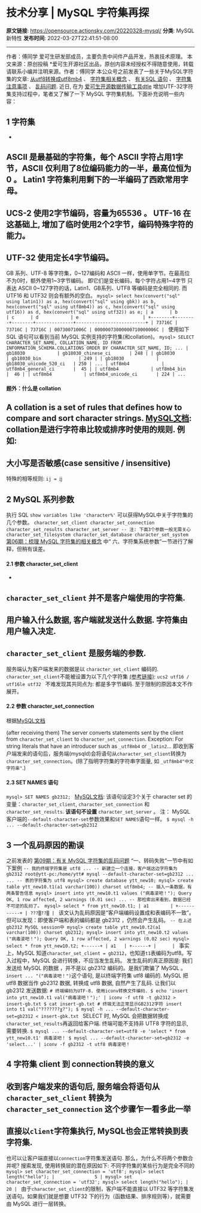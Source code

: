 # 技术分享 | MySQL 字符集再探

**原文链接**: https://opensource.actionsky.com/20220328-mysql/
**分类**: MySQL 新特性
**发布时间**: 2022-03-27T22:41:51-08:00

---

作者：傅同学
爱可生研发部成员，主要负责中间件产品开发，热衷技术原理。
本文来源：原创投稿
*爱可生开源社区出品，原创内容未经授权不得随意使用，转载请联系小编并注明来源。作者：傅同学
本公众号之前发表了一些关于MySQL字符集的文章: [从utf8转换成utf8mb4](https://mp.weixin.qq.com/s/ShPtwC0dwcxOLg16gokNUA) 、 [字符集相关概念](https://mp.weixin.qq.com/s/MdWFPF1xoPoTaoqtWnAjLw) 、 [有关SQL 语句](https://mp.weixin.qq.com/s/4Ed5Iw-wUqCEi9GjHZjQ1Q) 、 [字符集注意事项](https://mp.weixin.qq.com/s/gGQ3CLvn9FX5zhoIh-_sSw) 、 [乱码问题](https://mp.weixin.qq.com/s/-xTGr_XvkDiGDgwhoevyuQ).
近日, 在为 [爱可生开源数据传输工具dtle](https://github.com/actiontech/dtle) 增加UTF-32字符集支持过程中，笔者又了解了一下 MySQL 字符集机制。下面补充说明一些内容：
## 1 字符集
- 
ASCII 是最基础的字符集，每个 ASCII 字符占用1字节，ASCII 仅利用了8位编码能力的一半，最高位恒为 0 。
Latin1 字符集利用剩下的一半编码了西欧常用字母。
- 
UCS-2 使用2字节编码，容量为65536 。
UTF-16 在这基础上, 增加了临时使用2个2字节，编码特殊字符的能力。
- 
UTF-32 使用定长4字节编码。
- 
GB 系列、UTF-8 等字符集，0~127编码和 ASCII 一样，使用单字节。在最高位不为0时，额外使用1~3字节编码。
即它们是变长编码，每个字符占用1~4字节
只表达 ASCII 0~127字符的话，Latin1、GB系列、UTF8 等编码是完全相同的. 而 UTF16 和 UTF32 则会有额外的空白。
`mysql> select
hex(convert("sql" using latin1)) as a,
hex(convert("sql" using gbk)) as b,
hex(convert("sql" using utf8mb4)) as c,
hex(convert("sql" using utf16)) as d,
hex(convert("sql" using utf32)) as e;
| a      | b      | c      | d            | e                        |
+--------+--------+--------+--------------+--------------------------+
| 73716C | 73716C | 73716C | 00730071006C | 00000073000000710000006C |
`
使用如下 SQL 语句可以看到当前 MySQL 实例支持的字符集(和collation)。
`mysql> SELECT CHARACTER_SET_NAME, COLLATION_NAME, ID FROM INFORMATION_SCHEMA.COLLATIONS
ORDER BY CHARACTER_SET_NAME, ID;
...
| gb18030            | gb18030_chinese_ci       | 248 |
| gb18030            | gb18030_bin              | 249 |
| gb18030            | gb18030_unicode_520_ci   | 250 |
...
| utf8mb4            | utf8mb4_general_ci       |  45 |
| utf8mb4            | utf8mb4_bin              |  46 |
| utf8mb4            | utf8mb4_unicode_ci       | 224 |
...
`
#### 题外：什么是 collation
> 
A collation is a set of rules that defines how to compare and sort character strings.
[MySQL文档](https://dev.mysql.com/doc/refman/8.0/en/adding-collation.html): collation是进行字符串比较或排序时使用的规则. 例如:
- 
大小写是否敏感(case sensitive / insensitive)
- 
特殊的相等规则: `ij = ĳ`
## 2 MySQL 系列参数
执行 SQL `show variables like 'character%'` 可以获得MySQL中关于字符集的几个参数。
`character_set_client
character_set_connection
character_set_results
character_set_server
-- 注: 下面3个参数一般无需关心
character_set_filesystem
character_set_database
character_set_system
`
[第06期：梳理 MySQL 字符集的相关概念](https://mp.weixin.qq.com/s/MdWFPF1xoPoTaoqtWnAjLw) 中“ 六、字符集系统参数”一节进行了解释，但稍有误差。
#### 2.1 参数 character_set_client
- 
`character_set_client` 并不是客户端使用的字符集.
- 
用户输入什么数据, 客户端就发送什么数据. 字符集由用户输入决定.
- 
`character_set_client` 是服务端的参数.
- 
服务端认为客户端发来的数据是以 `character_set_client` 编码的.
`character_set_client`不能被设置为以下几个字符集 [(参考链接)](https://dev.mysql.com/doc/refman/8.0/en/charset-connection.html#charset-connection-impermissible-client-charset):
`ucs2
utf16 / utf16le
utf32
`
不难发现其共同点为: 都是多字节编码. 至于限制的原因本文不作展开。
#### 2.2 参数 character_set_connection
根据[MySQL文档](https://dev.mysql.com/doc/refman/8.0/en/charset-connection.html)
> 
(after receiving them) The server converts statements sent by the client from `character_set_client` to `character_set_connection`. Exception: For string literals that have an introducer such as `_utf8mb4` or `_latin2`&#8230;
即收到客户端发来的语句后，服务端(mysqld)会将语句从`character_set_client`转换为`character_set_connection`。(除了指明字符集的字符串字面量, 如 `_utf8mb4"中文字符串"`.)
#### 2.3 SET NAMES 语句
`mysql> SET NAMES gb2312;
`
[MySQL文档](https://dev.mysql.com/doc/refman/8.0/en/set-names.html): 该语句设定3个关于 character set 的变量：`character_set_client`, `character_set_connection` 和 `character_set_results`. **该语句不设置** `character_set_server` 。
注： MySQL客户端的`--default-character-set`参数效果和`SET NAMES`语句一样。
`$ mysql -h ... --default-character-set=gb2312
`
## 3 一个乱码原因的勘误
之前发表的 [第09期：有关 MySQL 字符集的乱码问题](https://mp.weixin.qq.com/s/-xTGr_XvkDiGDgwhoevyuQ) “一、转码失败”一节中有如下案例
`-- 我的终端字符集是 utf8
...
-- 新建立一个连接，客户端这边字符集为 gb2312
root@ytt-pc:/home/ytt# mysql --default-character-set=gb2312 ...
...
-- 表的字符集为 utf8
mysql> create database ytt_new10;
mysql> create table ytt_new10.t1(a1 varchar(100)) charset utf8mb4;
-- 插入一条数据，有两条警告信息
mysql> insert into ytt_new10.t1 values ("病毒滚吧！");
Query OK, 1 row affected, 2 warnings (0.01 sec)
...
-- 那检索出来看到，数据已经不可逆的乱码了。
mysql> select * from ytt_new10.t1;
| a1        |
+-----------+
| ???▒??▒ |
`
该文认为乱码原因是“客户端编码设置成和表编码不一致”。
但可以发现：即使客户端和表的编码都是 gb2312 ，仍然会产生乱码。
`-- 在上述gb2312 MySQL session中
mysql> create table ytt_new10.t2(a1 varchar(100)) charset gb2312;
mysql> insert into ytt_new10.t2 values ("病毒滚吧！");
Query OK, 1 row affected, 2 warnings (0.02 sec)
mysql> select * from ytt_new10.t2;
+------+
| a1   |
+------+
|      |
`
事实上，MySQL 知道`character_set_client = gb2312`，也知道`t1`表编码为utf8。写入过程中，MySQL 会进行转换，不应当发生乱码。
发生乱码的真正原因是: 我们发送给 MySQL 的数据 ，并不是以 gb2312 编码的。是我们欺骗了 MySQL 。
`insert ... "("病毒滚吧！")`这个语句, 是以终端字符集 utf8 编码的. MySQL 把 utf8 数据当作 gb2312 数据, 转换成 utf8 数据, 自然产生了乱码.
让我们以 gb2312 发送数据:
`# 终端编码为UTF-8. 使用iconv转换文件编码.
$ echo 'insert into ytt_new10.t1 val("病毒滚吧！");' | iconv -f utf8 -t gb2312 > insert-gb.txt
$ cat insert-gb.txt # 终端无法正常显示GB2312字符
insert into t1 val("???????ɣ?");
$ mysql -h ... --default-character-set=gb2312 < insert-gbk.txt
`
SELECT 时, MySQL 会把数据转换成`character_set_results`再返回给客户端. 终端可能不支持非 UTF8 字符的显示, 需要转换.
`$ mysql ... --default-character-set=utf8 -e 'select * from ytt_new10.t1'
病毒滚吧！
$ mysql ... --default-character-set=gb2312 -e 'select...' | iconv -f gb2312 -t utf8
病毒滚吧！
`
## 4 字符集 client 到 connection转换的意义
> 
收到客户端发来的语句后, 服务端会将语句从 `character_set_client` 转换为 `character_set_connection`
这个步骤乍一看多此一举
- 
直接以`client`字符集执行, MySQL也会正常转换到表字符集.
- 
也可以让客户端直接以`connection`字符集发送语句.
那么，为什么不将两个参数合并呢? 搜索发现, 使用转换层的潜在原因如下:
不同字符集的某些行为是完全不同的
`mysql> set character_set_connection = 'utf8';
mysql> select length("hello");
|               5 |
mysql> set character_set_connection = 'utf32';
mysql> select length("hello");
|              20 |
`
由于`character_set_client`的限制，客户端不能直接以 UTF32 等字符集发送语句。如果我们就是想要 UTF32 下的行为（函数结果、排序规则等），就需要由 MySQL 进行一层转换。